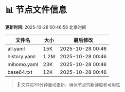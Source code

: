 # 📊 节点文件信息

**更新时间**: 2025-10-28 00:46:56 北京时间

| 文件名 | 大小 | 最后修改 |
|--------|------|----------|
| all.yaml | 15K | 2025-10-28 00:46 |
| history.yaml | 1.2M | 2025-10-28 00:46 |
| mihomo.yaml | 23K | 2025-10-28 00:46 |
| base64.txt | 12K | 2025-10-28 00:46 |

> 🔄 文件每30分钟自动更新，确保节点的新鲜度和可用性
